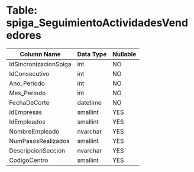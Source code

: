 # Table: spiga_SeguimientoActividadesVendedores

| Column Name | Data Type | Nullable |
|-------------|-----------|----------|
| IdSincronizacionSpiga | int | NO |
| IdConsecutivo | int | NO |
| Ano_Periodo | int | NO |
| Mes_Periodo | int | NO |
| FechaDeCorte | datetime | NO |
| IdEmpresas | smallint | YES |
| IdEmpleados | smallint | YES |
| NombreEmpleado | nvarchar | YES |
| NumPasosRealizados | smallint | YES |
| DescripcionSeccion | nvarchar | YES |
| CodigoCentro | smallint | YES |
